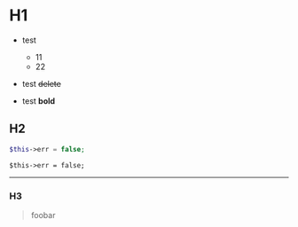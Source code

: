 # H1
* test
 
  * 11
  * 22
 
* test ~~delete~~
* test **bold**

## H2

~~~php
$this->err = false;
~~~

    $this->err = false;

-----------------------

### H3
 > foobar
